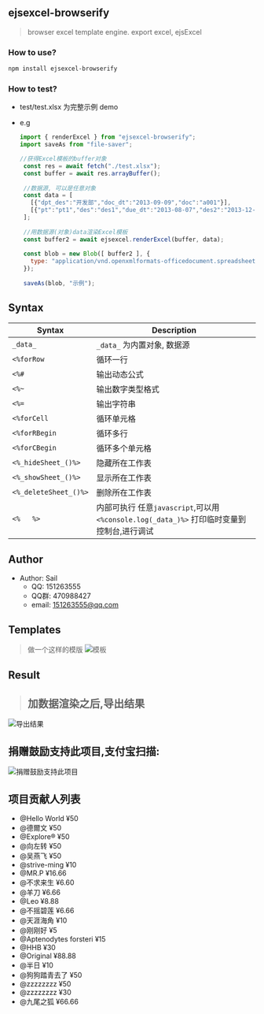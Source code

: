 ejsexcel-browserify
--------
> browser excel template engine. export excel, ejsExcel


### How to use?
```bash
npm install ejsexcel-browserify
```
   
### How to test?
- test/test.xlsx 为完整示例 demo

- e.g
   ```js
   import { renderExcel } from "ejsexcel-browserify";
   import saveAs from "file-saver";
   
   //获得Excel模板的buffer对象
    const res = await fetch("./test.xlsx");
    const buffer = await res.arrayBuffer();
    
    //数据源, 可以是任意对象
    const data = [
      [{"dpt_des":"开发部","doc_dt":"2013-09-09","doc":"a001"}],
      [{"pt":"pt1","des":"des1","due_dt":"2013-08-07","des2":"2013-12-07"}]
    ];
    
    //用数据源(对象)data渲染Excel模板
    const buffer2 = await ejsexcel.renderExcel(buffer, data);
    
    const blob = new Blob([ buffer2 ], {
      type: "application/vnd.openxmlformats-officedocument.spreadsheetml.sheet",
    });
    
    saveAs(blob, "示例");
   ```

## Syntax

| Syntax                | Description                               |
|-----------------------|-------------------------------------------|
| `_data_`                | `_data_` 为内置对象, 数据源                   |
| `<%forRow`              | 循环一行                                  |
| `<%#`                   | 输出动态公式                               |
| `<%~`                   | 输出数字类型格式                           |
| `<%=`                   | 输出字符串                                |
| `<%forCell`             | 循环单元格                                |
| `<%forRBegin`           | 循环多行                                  |
| `<%forCBegin`           | 循环多个单元格                             |
| `<%_hideSheet_()%>`     | 隐藏所在工作表                             |
| `<%_showSheet_()%>`     | 显示所在工作表                             |
| `<%_deleteSheet_()%>`   | 删除所在工作表                             |
| `<%   %>`               | 内部可执行 任意`javascript`,可以用 `<%console.log(_data_)%>` 打印临时变量到控制台,进行调试 |

## Author
+ Author: Sail  
    - QQ: 151263555  
    - QQ群: 470988427  
    - email: 151263555@qq.com 

## Templates
> 做一个这样的模版
![模板](http://dn-cnode.qbox.me/Frs_RuLXJxYQgYoIUhGJJ1zspCJE)

## Result
> ## 加数据渲染之后,导出结果
![导出结果](http://dn-cnode.qbox.me/FnRDa5Zyjg-dI7ykCNR0T8SorWyC)


## 捐赠鼓励支持此项目,支付宝扫描:
![捐赠鼓励支持此项目](http://dn-cnode.qbox.me/FucPKV4XWewhakoqTSngU3AsaP0Z)

## 项目贡献人列表
- @Hello World  ¥50
- @德爾文  ¥50
- @Explore®  ¥50
- @向左转  ¥50
- @吴燕飞  ¥50
- @strive-ming  ¥10
- @MR.P  ¥16.66
- @不求来生  ¥6.60
- @羊刀  ¥6.66
- @Leo  ¥8.88
- @不摇碧莲  ¥6.66
- @天涯海角  ¥10
- @刚刚好  ¥5
- @Aptenodytes forsteri  ¥15
- @HHB  ¥30
- @Original  ¥88.88
- @半日  ¥10
- @狗狗踏青去了  ¥50
- @zzzzzzzz  ¥50
- @zzzzzzzz  ¥30
- @九尾之狐  ¥66.66
